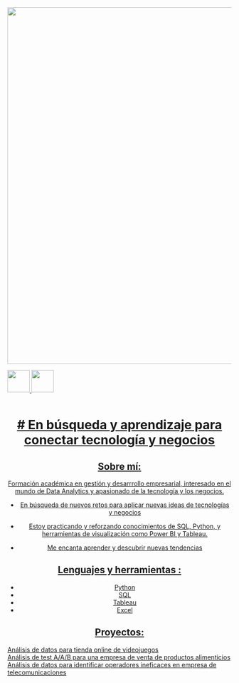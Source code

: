 
  <img decoding="async" src="https://github.com/user-attachments/assets/4d211346-d82c-4bf6-86b6-bff5ad5b6b13" width="800"/>

  <a href="https://www.linkedin.com/in/juan-esteban-macias-balboa-7567ab223/"><img decoding="async" src="https://github.com/user-attachments/assets/1afa88ee-eb94-40a1-b2e4-c503896e0e17" width="50"> 
  <a href="https://github.com/JuanEMacias"><img decoding="async" src="https://github.com/user-attachments/assets/bd4a6384-caf3-4641-a953-a6c9cf0298ef" width="50"> 

<div id="badges" align="center">
<img decoding="async" src="https://visitor-badge-reloaded.herokuapp.com/badge?page_id=JuanEMacias.JuanEMacias&color=00cf00" alt=""/><h1>
# En búsqueda y aprendizaje para conectar tecnología y negocios 

  

## Sobre mí:

Formación académica en gestión y desarrrollo empresarial, interesado en el mundo de Data Analytics y apasionado de la tecnología y los negocios.  

*  En búsqueda de nuevos retos para aplicar nuevas ideas de tecnologías y negocios 

* Estoy practicando y reforzando conocimientos de SQL, Python, y herramientas de visualización como Power BI y Tableau.

* Me encanta aprender y descubrir nuevas tendencias 


## Lenguajes y herramientas :

* Python
* SQL
* Tableau
* Excel

## Proyectos:
<div id="projects" align="left">
    <a HREF="https://github.com/JuanEMacias/Analisis_tienda_online_videojuegos"> Análisis de datos para tienda online de videojuegos<br>  </a>
    <a HREF="https://github.com/JuanEMacias/Test_A-A-B"> Análisis de test A/A/B para una empresa de venta de productos alimenticios <br> </a>
    <a HREF="https://github.com/JuanEMacias/Data_analyst_proyecto_integral"> Análisis de datos para identificar operadores ineficaces en empresa de telecomunicaciones<br></a>
</div>
